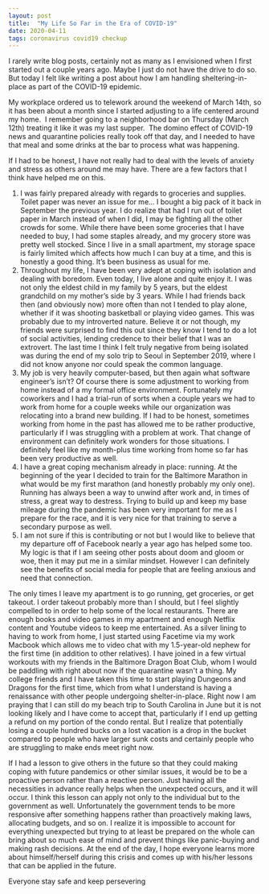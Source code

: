 ```yaml
---
layout: post
title:  "My Life So Far in the Era of COVID-19"
date: 2020-04-11
tags: coronavirus covid19 checkup
---
```


I rarely write blog posts, certainly not as many as I envisioned when I first started out a couple years ago.  Maybe I just do not have the drive to do so.  But today I felt like writing a post about how I am handling sheltering-in-place as part of the COVID-19 epidemic.

My workplace ordered us to telework around the weekend of March 14th, so it has been about a month since I started adjusting to a life centered around my home.  I remember going to a neighborhood bar on Thursday (March 12th) treating it like it was my last supper.  The domino effect of COVID-19 news and quarantine policies really took off that day, and I needed to have that meal and some drinks at the bar to process what was happening.

If I had to be honest, I have not really had to deal with the levels of anxiety and stress as others around me may have. There are a few factors that I think have helped me on this.

1. I was fairly prepared already with regards to groceries and supplies. Toilet paper was never an issue for me… I bought a big pack of it back in September the previous year. I do realize that had I run out of toilet paper in March instead of when I did, I may be fighting all the other crowds for some. While there have been some groceries that I have needed to buy, I had some staples already, and my grocery store was pretty well stocked. Since I live in a small apartment, my storage space is fairly limited which affects how much I can buy at a time, and this is honestly a good thing. It’s been business as usual for me.
2. Throughout my life, I have been very adept at coping with isolation and dealing with boredom. Even today, I live alone and quite enjoy it. I was not only the eldest child in my family by 5 years, but the eldest grandchild on my mother’s side by 3 years. While I had friends back then (and obviously now) more often than not I tended to play alone, whether if it was shooting basketball or playing video games. This was probably due to my introverted nature. Believe it or not though, my friends were surprised to find this out since they know I tend to do a lot of social activities, lending credence to their belief that I was an extrovert. The last time I think I felt truly negative from being isolated was during the end of my solo trip to Seoul in September 2019, where I did not know anyone nor could speak the common language.
3. My job is very heavily computer-based, but then again what software engineer’s isn’t? Of course there is some adjustment to working from home instead of a my formal office environment. Fortunately my coworkers and I had a trial-run of sorts when a couple years we had to work from home for a couple weeks while our organization was relocating into a brand new building. If I had to be honest, sometimes working from home in the past has allowed me to be rather productive, particularly if I was struggling with a problem at work. That change of environment can definitely work wonders for those situations. I definitely feel like my month-plus time working from home so far has been very productive as well.
4. I have a great coping mechanism already in place: running. At the beginning of the year I decided to train for the Baltimore Marathon in what would be my first marathon (and honestly probably my only one). Running has always been a way to unwind after work and, in times of stress, a great way to destress. Trying to build up and keep my base mileage during the pandemic has been very important for me as I prepare for the race, and it is very nice for that training to serve a secondary purpose as well.
5. I am not sure if this is contributing or not but I would like to believe that my departure off of Facebook nearly a year ago has helped some too. My logic is that if I am seeing other posts about doom and gloom or woe, then it may put me in a similar mindset. However I can definitely see the benefits of social media for people that are feeling anxious and need that connection.

The only times I leave my apartment is to go running, get groceries, or get takeout. I order takeout probably more than I should, but I feel slightly compelled to in order to help some of the local restaurants. There are enough books and video games in my apartment and enough Netflix content and Youtube videos to keep me entertained. As a silver lining to having to work from home, I just started using Facetime via my work Macbook which allows me to video chat with my 1.5-year-old nephew for the first time (in addition to other relatives). I have joined in a few virtual workouts with my friends in the Baltimore Dragon Boat Club, whom I would be paddling with right about now if the quarantine wasn't a thing. My college friends and I have taken this time to start playing Dungeons and Dragons for the first time, which from what I understand is having a renaissance with other people undergoing shelter-in-place. Right now I am praying that I can still do my beach trip to South Carolina in June but it is not looking likely and I have come to accept that, particularly if I end up getting a refund on my portion of the condo rental. But I realize that potentially losing a couple hundred bucks on a lost vacation is a drop in the bucket compared to people who have larger sunk costs and certainly people who are struggling to make ends meet right now.

If I had a lesson to give others in the future so that they could making coping with future pandemics or other similar issues, it would be to be a proactive person rather than a reactive person. Just having all the necessities in advance really helps when the unexpected occurs, and it will occur. I think this lesson can apply not only to the individual but to the government as well. Unfortunately the government tends to be more responsive after something happens rather than proactively making laws, allocating budgets, and so on. I realize it is impossible to account for everything unexpected but trying to at least be prepared on the whole can bring about so much ease of mind and prevent things like panic-buying and making rash decisions. At the end of the day, I hope everyone learns more about himself/herself during this crisis and comes up with his/her lessons that can be applied in the future.

Everyone stay safe and keep persevering
